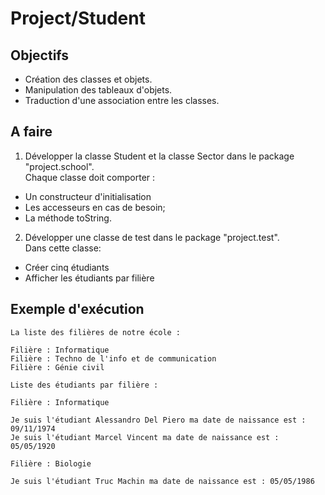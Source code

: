 # Project/Student

## Objectifs
- Création des classes et objets.
- Manipulation des tableaux d'objets.
- Traduction d'une association entre les classes.

## A faire
1. Développer la classe Student et la classe Sector dans le package "project.school".    
Chaque classe doit comporter :
- Un constructeur d'initialisation
- Les accesseurs en cas de besoin;
- La méthode toString.

2. Développer une classe de test dans le package "project.test".  
Dans cette classe:
- Créer cinq étudiants
- Afficher les étudiants par filière

## Exemple d'exécution
```
La liste des filières de notre école :

Filière : Informatique
Filière : Techno de l'info et de communication
Filière : Génie civil

Liste des étudiants par filière :

Filière : Informatique

Je suis l'étudiant Alessandro Del Piero ma date de naissance est : 09/11/1974
Je suis l'étudiant Marcel Vincent ma date de naissance est : 05/05/1920

Filière : Biologie

Je suis l'étudiant Truc Machin ma date de naissance est : 05/05/1986
```